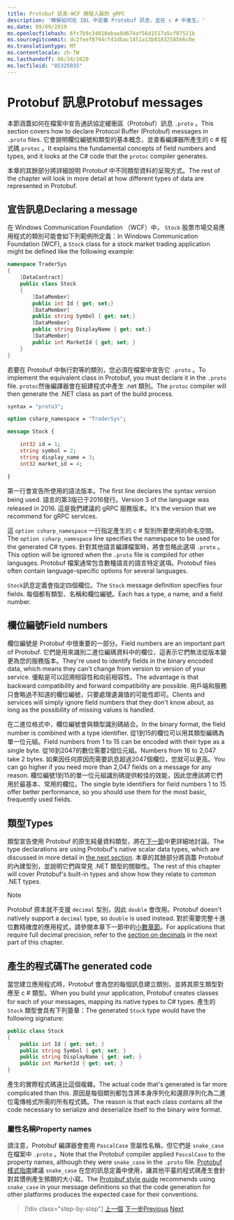 ```yaml
---
title: Protobuf 訊息-WCF 開發人員的 gRPC
description: '瞭解如何在 IDL 中定義 Protobuf 訊息，並在 c # 中產生。'
ms.date: 09/09/2019
ms.openlocfilehash: 6fc7b9c34810abaa8d674af56d1517a5cf87521b
ms.sourcegitcommit: dc2feef0794cf41dbac1451a13b8183258566c0e
ms.translationtype: MT
ms.contentlocale: zh-TW
ms.lasthandoff: 06/24/2020
ms.locfileid: "85325035"
---
```

# <a name="protobuf-messages"></a><span data-ttu-id="74534-103">Protobuf 訊息</span><span class="sxs-lookup"><span data-stu-id="74534-103">Protobuf messages</span></span>

<span data-ttu-id="74534-104">本節涵蓋如何在檔案中宣告通訊協定緩衝區（Protobuf）訊息 `.proto` 。</span><span class="sxs-lookup"><span data-stu-id="74534-104">This section covers how to declare Protocol Buffer (Protobuf) messages in `.proto` files.</span></span> <span data-ttu-id="74534-105">它會說明欄位編號和類型的基本概念，並查看編譯器所產生的 c # 程式碼 `protoc` 。</span><span class="sxs-lookup"><span data-stu-id="74534-105">It explains the fundamental concepts of field numbers and types, and it looks at the C# code that the `protoc` compiler generates.</span></span>

<span data-ttu-id="74534-106">本章的其餘部分將詳細說明 Protobuf 中不同類型資料的呈現方式。</span><span class="sxs-lookup"><span data-stu-id="74534-106">The rest of the chapter will look in more detail at how different types of data are represented in Protobuf.</span></span>

## <a name="declaring-a-message"></a><span data-ttu-id="74534-107">宣告訊息</span><span class="sxs-lookup"><span data-stu-id="74534-107">Declaring a message</span></span>

<span data-ttu-id="74534-108">在 Windows Communication Foundation （WCF）中， `Stock` 股票市場交易應用程式的類別可能會如下列範例所定義：</span><span class="sxs-lookup"><span data-stu-id="74534-108">In Windows Communication Foundation (WCF), a `Stock` class for a stock market trading application might be defined like the following example:</span></span>

```csharp
namespace TraderSys
{
    [DataContract]
    public class Stock
    {
        [DataMember]
        public int Id { get; set;}
        [DataMember]
        public string Symbol { get; set;}
        [DataMember]
        public string DisplayName { get; set;}
        [DataMember]
        public int MarketId { get; set; }
    }
}
```

<span data-ttu-id="74534-109">若要在 Protobuf 中執行對等的類別，您必須在檔案中宣告它 `.proto` 。</span><span class="sxs-lookup"><span data-stu-id="74534-109">To implement the equivalent class in Protobuf, you must declare it in the `.proto` file.</span></span> <span data-ttu-id="74534-110">`protoc`然後編譯器會在組建程式中產生 .net 類別。</span><span class="sxs-lookup"><span data-stu-id="74534-110">The `protoc` compiler will then generate the .NET class as part of the build process.</span></span>

```protobuf
syntax = "proto3";

option csharp_namespace = "TraderSys";

message Stock {

    int32 id = 1;
    string symbol = 2;
    string display_name = 3;
    int32 market_id = 4;

}  
```

<span data-ttu-id="74534-111">第一行會宣告所使用的語法版本。</span><span class="sxs-lookup"><span data-stu-id="74534-111">The first line declares the syntax version being used.</span></span> <span data-ttu-id="74534-112">語言的第3版已于2016發行。</span><span class="sxs-lookup"><span data-stu-id="74534-112">Version 3 of the language was released in 2016.</span></span> <span data-ttu-id="74534-113">這是我們建議的 gRPC 服務版本。</span><span class="sxs-lookup"><span data-stu-id="74534-113">It's the version that we recommend for gRPC services.</span></span>

<span data-ttu-id="74534-114">這 `option csharp_namespace` 一行指定產生的 c # 型別所要使用的命名空間。</span><span class="sxs-lookup"><span data-stu-id="74534-114">The `option csharp_namespace` line specifies the namespace to be used for the generated C# types.</span></span> <span data-ttu-id="74534-115">針對其他語言編譯檔案時，將會忽略此選項 `.proto` 。</span><span class="sxs-lookup"><span data-stu-id="74534-115">This option will be ignored when the `.proto` file is compiled for other languages.</span></span> <span data-ttu-id="74534-116">Protobuf 檔案通常包含數種語言的語言特定選項。</span><span class="sxs-lookup"><span data-stu-id="74534-116">Protobuf files often contain language-specific options for several languages.</span></span>

<span data-ttu-id="74534-117">`Stock`訊息定義會指定四個欄位。</span><span class="sxs-lookup"><span data-stu-id="74534-117">The `Stock` message definition specifies four fields.</span></span> <span data-ttu-id="74534-118">每個都有類型、名稱和欄位編號。</span><span class="sxs-lookup"><span data-stu-id="74534-118">Each has a type, a name, and a field number.</span></span>

## <a name="field-numbers"></a><span data-ttu-id="74534-119">欄位編號</span><span class="sxs-lookup"><span data-stu-id="74534-119">Field numbers</span></span>

<span data-ttu-id="74534-120">欄位編號是 Protobuf 中很重要的一部分。</span><span class="sxs-lookup"><span data-stu-id="74534-120">Field numbers are an important part of Protobuf.</span></span> <span data-ttu-id="74534-121">它們是用來識別二進位編碼資料中的欄位，這表示它們無法從版本變更為您的服務版本。</span><span class="sxs-lookup"><span data-stu-id="74534-121">They're used to identify fields in the binary encoded data, which means they can't change from version to version of your service.</span></span> <span data-ttu-id="74534-122">優點是可以回溯相容性和向前相容性。</span><span class="sxs-lookup"><span data-stu-id="74534-122">The advantage is that backward compatibility and forward compatibility are possible.</span></span> <span data-ttu-id="74534-123">用戶端和服務只會略過不知道的欄位編號，只要處理遺漏值的可能性即可。</span><span class="sxs-lookup"><span data-stu-id="74534-123">Clients and services will simply ignore field numbers that they don't know about, as long as the possibility of missing values is handled.</span></span>

<span data-ttu-id="74534-124">在二進位格式中，欄位編號會與類型識別碼結合。</span><span class="sxs-lookup"><span data-stu-id="74534-124">In the binary format, the field number is combined with a type identifier.</span></span> <span data-ttu-id="74534-125">從1到15的欄位可以用其類型編碼為單一位元組。</span><span class="sxs-lookup"><span data-stu-id="74534-125">Field numbers from 1 to 15 can be encoded with their type as a single byte.</span></span> <span data-ttu-id="74534-126">從16到2047的數位需要2個位元組。</span><span class="sxs-lookup"><span data-stu-id="74534-126">Numbers from 16 to 2,047 take 2 bytes.</span></span> <span data-ttu-id="74534-127">如果因任何原因而需要訊息超過2047個欄位，您就可以更高。</span><span class="sxs-lookup"><span data-stu-id="74534-127">You can go higher if you need more than 2,047 fields on a message for any reason.</span></span> <span data-ttu-id="74534-128">欄位編號1到15的單一位元組識別碼提供較佳的效能，因此您應該將它們用於最基本、常用的欄位。</span><span class="sxs-lookup"><span data-stu-id="74534-128">The single byte identifiers for field numbers 1 to 15 offer better performance, so you should use them for the most basic, frequently used fields.</span></span>

## <a name="types"></a><span data-ttu-id="74534-129">類型</span><span class="sxs-lookup"><span data-stu-id="74534-129">Types</span></span>

<span data-ttu-id="74534-130">類型宣告使用 Protobuf 的原生純量資料類型，將在[下一節](protobuf-data-types.md)中更詳細地討論。</span><span class="sxs-lookup"><span data-stu-id="74534-130">The type declarations are using Protobuf's native scalar data types, which are discussed in more detail in [the next section](protobuf-data-types.md).</span></span> <span data-ttu-id="74534-131">本章的其餘部分將涵蓋 Protobuf 的內建型別，並說明它們與常見 .NET 類型的關聯性。</span><span class="sxs-lookup"><span data-stu-id="74534-131">The rest of this chapter will cover Protobuf's built-in types and show how they relate to common .NET types.</span></span>

> [!NOTE]
> <span data-ttu-id="74534-132">Protobuf 原本就不支援 `decimal` 型別，因此 `double` 會改用。</span><span class="sxs-lookup"><span data-stu-id="74534-132">Protobuf doesn't natively support a `decimal` type, so `double` is used instead.</span></span> <span data-ttu-id="74534-133">對於需要完整十進位數精確度的應用程式，請參閱本章下一節中的[小數章節](protobuf-data-types.md#decimals)。</span><span class="sxs-lookup"><span data-stu-id="74534-133">For applications that require full decimal precision, refer to the [section on decimals](protobuf-data-types.md#decimals) in the next part of this chapter.</span></span>

## <a name="the-generated-code"></a><span data-ttu-id="74534-134">產生的程式碼</span><span class="sxs-lookup"><span data-stu-id="74534-134">The generated code</span></span>

<span data-ttu-id="74534-135">當您建立應用程式時，Protobuf 會為您的每個訊息建立類別，並將其原生類型對應至 c # 類型。</span><span class="sxs-lookup"><span data-stu-id="74534-135">When you build your application, Protobuf creates classes for each of your messages, mapping its native types to C# types.</span></span> <span data-ttu-id="74534-136">產生的 `Stock` 類型會具有下列簽章：</span><span class="sxs-lookup"><span data-stu-id="74534-136">The generated `Stock` type would have the following signature:</span></span>

```csharp
public class Stock
{
    public int Id { get; set; }
    public string Symbol { get; set; }
    public string DisplayName { get; set; }
    public int MarketId { get; set; }
}
```

<span data-ttu-id="74534-137">產生的實際程式碼遠比這個複雜。</span><span class="sxs-lookup"><span data-stu-id="74534-137">The actual code that's generated is far more complicated than this.</span></span> <span data-ttu-id="74534-138">原因是每個類別都包含將本身序列化和還原序列化為二進位電傳格式所需的所有程式碼。</span><span class="sxs-lookup"><span data-stu-id="74534-138">The reason is that each class contains all the code necessary to serialize and deserialize itself to the binary wire format.</span></span>

### <a name="property-names"></a><span data-ttu-id="74534-139">屬性名稱</span><span class="sxs-lookup"><span data-stu-id="74534-139">Property names</span></span>

<span data-ttu-id="74534-140">請注意，Protobuf 編譯器會套用 `PascalCase` 至屬性名稱，但它們是 `snake_case` 在檔案中 `.proto` 。</span><span class="sxs-lookup"><span data-stu-id="74534-140">Note that the Protobuf compiler applied `PascalCase` to the property names, although they were `snake_case` in the `.proto` file.</span></span> <span data-ttu-id="74534-141">[Protobuf 樣式指南](https://developers.google.com/protocol-buffers/docs/style)建議 `snake_case` 在您的訊息定義中使用，讓其他平臺的程式碼產生會針對其慣例產生預期的大小寫。</span><span class="sxs-lookup"><span data-stu-id="74534-141">The [Protobuf style guide](https://developers.google.com/protocol-buffers/docs/style) recommends using `snake_case` in your message definitions so that the code generation for other platforms produces the expected case for their conventions.</span></span>

>[!div class="step-by-step"]
><span data-ttu-id="74534-142">[上一個](protocol-buffers.md) 
>[下一步](protobuf-data-types.md)</span><span class="sxs-lookup"><span data-stu-id="74534-142">[Previous](protocol-buffers.md)
[Next](protobuf-data-types.md)</span></span>
